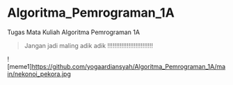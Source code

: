 # Algoritma_Pemrograman_1A
Tugas Mata Kuliah Algoritma Pemrograman 1A
> Jangan jadi maling adik adik !!!!!!!!!!!!!!!!!!!!!!!!!!

![meme1]https://github.com/yogaardiansyah/Algoritma_Pemrograman_1A/main/nekonoi_pekora.jpg
